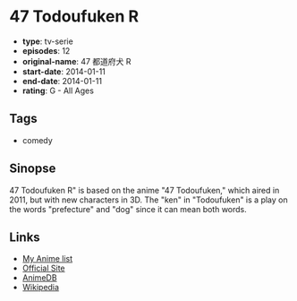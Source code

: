 # 47 Todoufuken R

-   **type**: tv-serie
-   **episodes**: 12
-   **original-name**: 47 都道府犬 R
-   **start-date**: 2014-01-11
-   **end-date**: 2014-01-11
-   **rating**: G - All Ages

## Tags

-   comedy

## Sinopse

47 Todoufuken R" is based on the anime "47 Todoufuken," which aired in 2011, but with new characters in 3D. The "ken" in "Todoufuken" is a play on the words "prefecture" and "dog" since it can mean both words.

## Links

-   [My Anime list](https://myanimelist.net/anime/23149/47_Todoufuken_R)
-   [Official Site](http://www.ntv.co.jp/inuneko/dog/)
-   [AnimeDB](http://anidb.info/perl-bin/animedb.pl?show=anime&aid=10411)
-   [Wikipedia](http://ja.wikipedia.org/wiki/犬猫アワー_47都道府犬R&にゃ〜めん)
